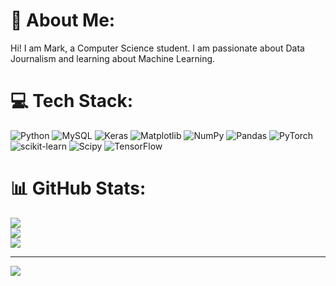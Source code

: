 # 💫 About Me:
Hi! I am Mark, a Computer Science student. I am passionate about Data Journalism and learning about Machine Learning.


# 💻 Tech Stack:
![Python](https://img.shields.io/badge/python-3670A0?style=for-the-badge&logo=python&logoColor=ffdd54) ![MySQL](https://img.shields.io/badge/mysql-4479A1.svg?style=for-the-badge&logo=mysql&logoColor=white) ![Keras](https://img.shields.io/badge/Keras-%23D00000.svg?style=for-the-badge&logo=Keras&logoColor=white) ![Matplotlib](https://img.shields.io/badge/Matplotlib-%23ffffff.svg?style=for-the-badge&logo=Matplotlib&logoColor=black) ![NumPy](https://img.shields.io/badge/numpy-%23013243.svg?style=for-the-badge&logo=numpy&logoColor=white) ![Pandas](https://img.shields.io/badge/pandas-%23150458.svg?style=for-the-badge&logo=pandas&logoColor=white) ![PyTorch](https://img.shields.io/badge/PyTorch-%23EE4C2C.svg?style=for-the-badge&logo=PyTorch&logoColor=white) ![scikit-learn](https://img.shields.io/badge/scikit--learn-%23F7931E.svg?style=for-the-badge&logo=scikit-learn&logoColor=white) ![Scipy](https://img.shields.io/badge/SciPy-%230C55A5.svg?style=for-the-badge&logo=scipy&logoColor=%white) ![TensorFlow](https://img.shields.io/badge/TensorFlow-%23FF6F00.svg?style=for-the-badge&logo=TensorFlow&logoColor=white)
# 📊 GitHub Stats:
![](https://github-readme-stats.vercel.app/api?username=markdechavez28&theme=dark&hide_border=true&include_all_commits=true&count_private=true)<br/>
![](https://github-readme-streak-stats.herokuapp.com/?user=markdechavez28&theme=dark&hide_border=true)<br/>
![](https://github-readme-stats.vercel.app/api/top-langs/?username=markdechavez28&theme=dark&hide_border=true&include_all_commits=true&count_private=true&layout=compact)

---
[![](https://visitcount.itsvg.in/api?id=markdechavez28&icon=0&color=0)](https://visitcount.itsvg.in)

<!-- Proudly created with GPRM ( https://gprm.itsvg.in ) -->
